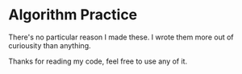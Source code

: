 # Algorithm Practice


There's no particular reason I made these. I wrote them more out of curiousity than anything.

Thanks for reading my code, feel free to use any of it.
